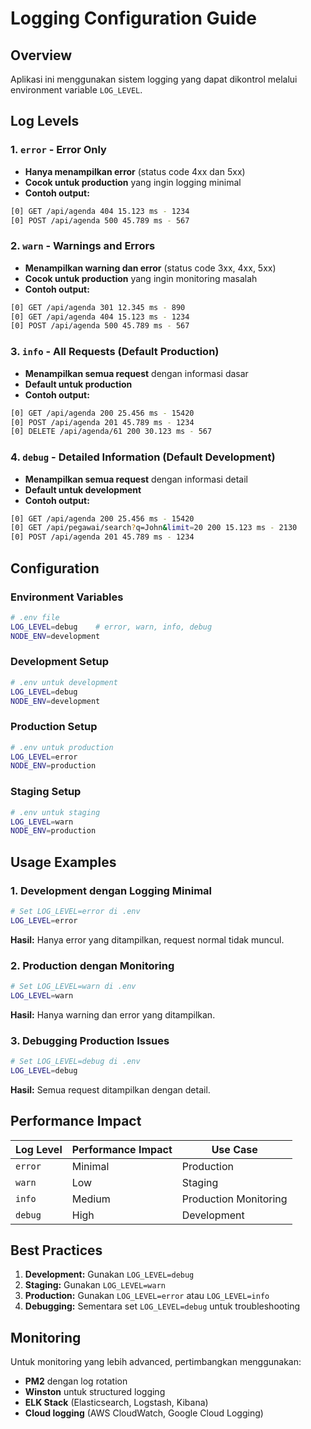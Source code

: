 # Logging Configuration Guide

## Overview
Aplikasi ini menggunakan sistem logging yang dapat dikontrol melalui environment variable `LOG_LEVEL`.

## Log Levels

### 1. `error` - Error Only
- **Hanya menampilkan error** (status code 4xx dan 5xx)
- **Cocok untuk production** yang ingin logging minimal
- **Contoh output:**
```bash
[0] GET /api/agenda 404 15.123 ms - 1234
[0] POST /api/agenda 500 45.789 ms - 567
```

### 2. `warn` - Warnings and Errors
- **Menampilkan warning dan error** (status code 3xx, 4xx, 5xx)
- **Cocok untuk production** yang ingin monitoring masalah
- **Contoh output:**
```bash
[0] GET /api/agenda 301 12.345 ms - 890
[0] GET /api/agenda 404 15.123 ms - 1234
[0] POST /api/agenda 500 45.789 ms - 567
```

### 3. `info` - All Requests (Default Production)
- **Menampilkan semua request** dengan informasi dasar
- **Default untuk production**
- **Contoh output:**
```bash
[0] GET /api/agenda 200 25.456 ms - 15420
[0] POST /api/agenda 201 45.789 ms - 1234
[0] DELETE /api/agenda/61 200 30.123 ms - 567
```

### 4. `debug` - Detailed Information (Default Development)
- **Menampilkan semua request** dengan informasi detail
- **Default untuk development**
- **Contoh output:**
```bash
[0] GET /api/agenda 200 25.456 ms - 15420
[0] GET /api/pegawai/search?q=John&limit=20 200 15.123 ms - 2130
[0] POST /api/agenda 201 45.789 ms - 1234
```

## Configuration

### Environment Variables
```bash
# .env file
LOG_LEVEL=debug    # error, warn, info, debug
NODE_ENV=development
```

### Development Setup
```bash
# .env untuk development
LOG_LEVEL=debug
NODE_ENV=development
```

### Production Setup
```bash
# .env untuk production
LOG_LEVEL=error
NODE_ENV=production
```

### Staging Setup
```bash
# .env untuk staging
LOG_LEVEL=warn
NODE_ENV=production
```

## Usage Examples

### 1. Development dengan Logging Minimal
```bash
# Set LOG_LEVEL=error di .env
LOG_LEVEL=error
```
**Hasil:** Hanya error yang ditampilkan, request normal tidak muncul.

### 2. Production dengan Monitoring
```bash
# Set LOG_LEVEL=warn di .env
LOG_LEVEL=warn
```
**Hasil:** Hanya warning dan error yang ditampilkan.

### 3. Debugging Production Issues
```bash
# Set LOG_LEVEL=debug di .env
LOG_LEVEL=debug
```
**Hasil:** Semua request ditampilkan dengan detail.

## Performance Impact

| Log Level | Performance Impact | Use Case |
|-----------|-------------------|----------|
| `error`   | Minimal          | Production |
| `warn`    | Low              | Staging |
| `info`    | Medium           | Production Monitoring |
| `debug`   | High             | Development |

## Best Practices

1. **Development:** Gunakan `LOG_LEVEL=debug`
2. **Staging:** Gunakan `LOG_LEVEL=warn`
3. **Production:** Gunakan `LOG_LEVEL=error` atau `LOG_LEVEL=info`
4. **Debugging:** Sementara set `LOG_LEVEL=debug` untuk troubleshooting

## Monitoring

Untuk monitoring yang lebih advanced, pertimbangkan menggunakan:
- **PM2** dengan log rotation
- **Winston** untuk structured logging
- **ELK Stack** (Elasticsearch, Logstash, Kibana)
- **Cloud logging** (AWS CloudWatch, Google Cloud Logging)
